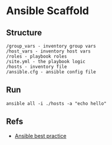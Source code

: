 # Ansible Scaffold

## Structure

```
/group_vars - inventory group vars
/host_vars - inventory host vars
/roles - playbook roles
/site.yml - the playbook logic
/hosts - inventory file
/ansible.cfg - ansible config file
```

## Run

```
ansible all -i ./hosts -a "echo hello"
```

## Refs
* [Ansible best practice](http://docs.ansible.com/ansible/playbooks_best_practices.html)
